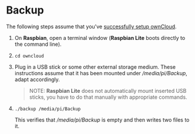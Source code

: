 # Backup

The following steps assume that you've [successfully setup ownCloud](../README.md).

1. On **Raspbian**, open a terminal window (**Raspbian Lite** boots directly to the command line).
2. `cd owncloud`
3. Plug in a USB stick or some other external storage medium. These instructions assume that it
   has been mounted under */media/pi/Backup*, adapt accordingly.
   > NOTE: **Raspbian Lite** does not automatically mount inserted USB sticks, you have to do that
   > manually with appropriate commands.    
4. `./backup /media/pi/Backup`

   This verifies that */media/pi/Backup* is empty and then writes two files to it.

